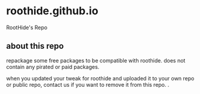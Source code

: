 # roothide.github.io
RootHide's Repo



## about this repo


repackage some free packages to be compatible with roothide. does not contain any pirated or paid packages.


when you updated your tweak for roothide and uploaded it to your own repo or public repo, contact us if you want to remove it from this repo.
.
